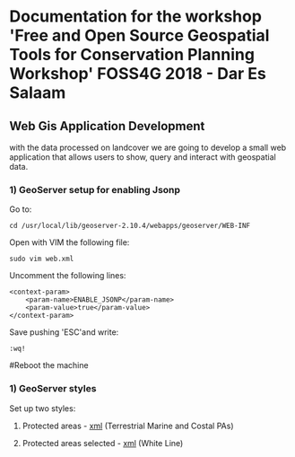 # Documentation for the workshop 'Free and Open Source Geospatial Tools for Conservation Planning Workshop' FOSS4G 2018 - Dar Es Salaam

## Web Gis Application Development
with the data processed on landcover we are going to develop a small web application that allows users to show, query and interact with geospatial data.

### 1) GeoServer setup for enabling Jsonp

Go to:
```
cd /usr/local/lib/geoserver-2.10.4/webapps/geoserver/WEB-INF
```
Open with VIM the following file:
```
sudo vim web.xml
```
Uncomment the following lines:
```
<context-param>
    <param-name>ENABLE_JSONP</param-name>
    <param-value>true</param-value>
</context-param>
```
Save pushing 'ESC'and write:
```
:wq!
```
#Reboot the machine

### 1) GeoServer styles
Set up two styles:

1) Protected areas - [xml](https://github.com/lucageo/foss4g/blob/master/wdpa_style.xml) (Terrestrial Marine and Costal PAs)

2) Protected areas selected - [xml](https://github.com/lucageo/foss4g/blob/master/wdpa_select.xml) (White Line)

